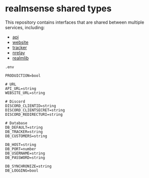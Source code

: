 # realmsense shared types

This repository contains interfaces that are shared between multiple services, including:
* [api](https://git.extacy.cc/realmsense/api)
* [website](https://git.extacy.cc/realmsense/website)
* [tracker](https://git.extacy.cc/realmsense/tracker)
* [nrelay](https://git.extacy.cc/realmsense/nrelay)
* [realmlib](https://git.extacy.cc/realmsense/realmlib)


`.env`
```dotenv
PRODUICTION=bool

# URL
API_URL=string
WEBSITE_URL=string

# Discord
DISCORD_CLIENTID=string
DISCORD_CLIENTSECRET=string
DISCORD_REDIRECTURI=string

# Database
DB_DEFAULT=string
DB_TRACKER=string
DB_CUSTOMERS=string

DB_HOST=string
DB_PORT=number
DB_USERNAME=string
DB_PASSWORD=string

DB_SYNCHRONIZE=string
DB_LOGGING=bool
```